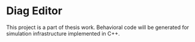 # Diag Editor

This project is a part of thesis work. Behavioral code will be generated for simulation
infrastructure implemented in C++.

